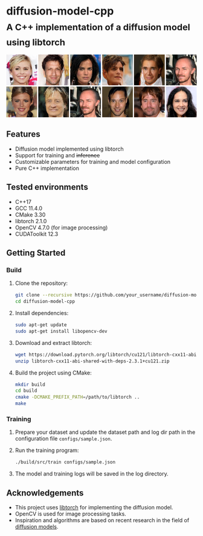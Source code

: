 # diffusion-model-cpp<br><sub>A C++ implementation of a diffusion model using libtorch</sub>

![Teaser image](./assets/sampled_images.png)

## Features
- Diffusion model implemented using libtorch
- Support for training and ~~inference~~
- Customizable parameters for training and model configuration
- Pure C++ implementation

## Tested environments
- C++17
- GCC 11.4.0
- CMake 3.30
- libtorch 2.1.0
- OpenCV 4.7.0 (for image processing)
- CUDAToolkit 12.3

## Getting Started

### Build
1. Clone the repository:
    ```sh
    git clone --recursive https://github.com/your_username/diffusion-model-cpp.git
    cd diffusion-model-cpp
    ```

2. Install dependencies:
    ```sh
    sudo apt-get update
    sudo apt-get install libopencv-dev
    ```

3. Download and extract libtorch:
    ```sh
    wget https://download.pytorch.org/libtorch/cu121/libtorch-cxx11-abi-shared-with-deps-2.3.1%2Bcu121.zip
    unzip libtorch-cxx11-abi-shared-with-deps-2.3.1+cu121.zip
    ```

4. Build the project using CMake:
    ```sh
    mkdir build
    cd build
    cmake -DCMAKE_PREFIX_PATH=/path/to/libtorch ..
    make
    ```

### Training
1. Prepare your dataset and update the dataset path and log dir path in the configuration file `configs/sample.json`.

2. Run the training program:
    ```sh
    ./build/src/train configs/sample.json
    ```

3. The model and training logs will be saved in the log directory.

## Acknowledgements
- This project uses [libtorch](https://pytorch.org/cppdocs/) for implementing the diffusion model.
- OpenCV is used for image processing tasks.
- Inspiration and algorithms are based on recent research in the field of [diffusion models](https://github.com/crowsonkb/k-diffusion).
